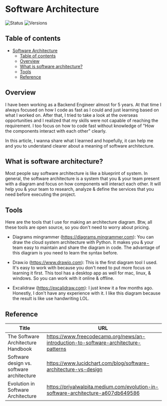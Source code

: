 # Software Architecture

![Status](https://badgen.net/badge/status/in%20progress/orange) ![Versions](https://badgen.net/badge/version/v0.0.1/cyan)

## Table of contents

- [Software Architecture](#software-architecture)
  - [Table of contents](#table-of-contents)
  - [Overview](#overview)
  - [What is software architecture?](#what-is-software-architecture)
  - [Tools](#tools)
  - [Reference](#reference)

## Overview

I have been working as a Backend Engineer almost for 5 years. At that time I always focused on how I code as fast as I could and just learning based on what I worked on. After that, I tried to take a look at the overseas opportunities and I realized that my skills were not capable of reaching the requirement. I too focus on how to code fast without knowledge of "How the components interact with each other" clearly.

In this article, I wanna share what I learned and hopefully, it can help me and you to understand clearer about a meaning of software architecture.

## What is software architecture?

Most people say software architecture is like a blueprint of system. In general, the software architecture is a system that you & your team present with a diagram and focus on how components will interact each other. It will help you & your team to research, analyze & define the services that you need before executing the project.

## Tools

Here are the tools that I use for making an architecture diagram. Btw, all these tools are open source, so you don't need to worry about pricing.

- Diagrams mingrammer (<https://diagrams.mingrammer.com>): You can draw the cloud system architecture with Python. It makes you & your team easy to maintain and share the diagram in code. The advantage of this diagram is you need to learn the syntax before.

- Draw.io (<https://www.drawio.com>): This is the first diagram tool I used. It's easy to work with because you don't need to put more focus on learning it first. This tool has a desktop app as well for mac, linux, & windows. So you can work with it online & offline.

- Excalidraw (<https://excalidraw.com>): I just knew it a few months ago. Honestly, I don't have any experience with it. I like this diagram because the result is like use handwriting LOL.

## Reference

Title | URL
---|---
The Software Architecture Handbook | <https://www.freecodecamp.org/news/an-introduction-to-software-architecture-patterns>
Software design vs. software architecture | <https://www.lucidchart.com/blog/software-architecture-vs-design>
Evolution in Software Architecture | <https://priyalwalpita.medium.com/evolution-in-software-architecture-a607db649586>

